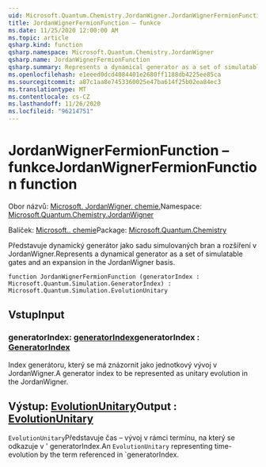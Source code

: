 ```yaml
---
uid: Microsoft.Quantum.Chemistry.JordanWigner.JordanWignerFermionFunction
title: JordanWignerFermionFunction – funkce
ms.date: 11/25/2020 12:00:00 AM
ms.topic: article
qsharp.kind: function
qsharp.namespace: Microsoft.Quantum.Chemistry.JordanWigner
qsharp.name: JordanWignerFermionFunction
qsharp.summary: Represents a dynamical generator as a set of simulatable gates and an expansion in the JordanWigner basis.
ms.openlocfilehash: e1eeed0dcd4084401e2680ff1188db4225ee85ca
ms.sourcegitcommit: a87c1aa8e7453360025e47ba614f25b02ea84ec3
ms.translationtype: MT
ms.contentlocale: cs-CZ
ms.lasthandoff: 11/26/2020
ms.locfileid: "96214751"
---
```

# <a name="jordanwignerfermionfunction-function"></a><span data-ttu-id="17bda-102">JordanWignerFermionFunction – funkce</span><span class="sxs-lookup"><span data-stu-id="17bda-102">JordanWignerFermionFunction function</span></span>

<span data-ttu-id="17bda-103">Obor názvů: [Microsoft. JordanWigner. chemie.](xref:Microsoft.Quantum.Chemistry.JordanWigner)</span><span class="sxs-lookup"><span data-stu-id="17bda-103">Namespace: [Microsoft.Quantum.Chemistry.JordanWigner](xref:Microsoft.Quantum.Chemistry.JordanWigner)</span></span>

<span data-ttu-id="17bda-104">Balíček: [Microsoft.. chemie](https://nuget.org/packages/Microsoft.Quantum.Chemistry)</span><span class="sxs-lookup"><span data-stu-id="17bda-104">Package: [Microsoft.Quantum.Chemistry](https://nuget.org/packages/Microsoft.Quantum.Chemistry)</span></span>


<span data-ttu-id="17bda-105">Představuje dynamický generátor jako sadu simulovaných bran a rozšíření v JordanWigner.</span><span class="sxs-lookup"><span data-stu-id="17bda-105">Represents a dynamical generator as a set of simulatable gates and an expansion in the JordanWigner basis.</span></span>

```qsharp
function JordanWignerFermionFunction (generatorIndex : Microsoft.Quantum.Simulation.GeneratorIndex) : Microsoft.Quantum.Simulation.EvolutionUnitary
```


## <a name="input"></a><span data-ttu-id="17bda-106">Vstup</span><span class="sxs-lookup"><span data-stu-id="17bda-106">Input</span></span>

### <a name="generatorindex--generatorindex"></a><span data-ttu-id="17bda-107">generatorIndex: [generatorIndex](xref:Microsoft.Quantum.Simulation.GeneratorIndex)</span><span class="sxs-lookup"><span data-stu-id="17bda-107">generatorIndex : [GeneratorIndex](xref:Microsoft.Quantum.Simulation.GeneratorIndex)</span></span>

<span data-ttu-id="17bda-108">Index generátoru, který se má znázornit jako jednotkový vývoj v JordanWigner.</span><span class="sxs-lookup"><span data-stu-id="17bda-108">A generator index to be represented as unitary evolution in the JordanWigner.</span></span>



## <a name="output--evolutionunitary"></a><span data-ttu-id="17bda-109">Výstup: [EvolutionUnitary](xref:Microsoft.Quantum.Simulation.EvolutionUnitary)</span><span class="sxs-lookup"><span data-stu-id="17bda-109">Output : [EvolutionUnitary](xref:Microsoft.Quantum.Simulation.EvolutionUnitary)</span></span>

<span data-ttu-id="17bda-110">`EvolutionUnitary`Představuje čas – vývoj v rámci termínu, na který se odkazuje v ' generatorIndex.</span><span class="sxs-lookup"><span data-stu-id="17bda-110">An `EvolutionUnitary` representing time-evolution by the term referenced in \`generatorIndex.</span></span>